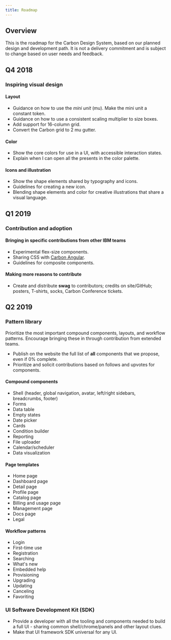 ```yaml
---
title: Roadmap
---
```


## Overview

This is the roadmap for the Carbon Design System, based on our planned design and development path. It is not a delivery commitment and is subject to change based on user needs and feedback.

## Q4 2018

### Inspiring visual design

#### Layout

- Guidance on how to use the _mini unit_ (mu). Make the mini unit a constant token.
- Guidance on how to use a consistent scaling multiplier to size boxes.
- Add support for 16-column grid.
- Convert the Carbon grid to 2 mu gutter.

#### Color

- Show the core colors for use in a UI, with accessible interaction states.
- Explain when I can open all the presents in the color palette.

#### Icons and illustration

- Show the shape elements shared by typography and icons.
- Guidelines for creating a new icon.
- Blending shape elements and color for creative illustrations that share a visual language.

## Q1 2019

### Contribution and adoption

#### Bringing in specific contributions from other IBM teams

- Experimental flex-size components.
- Sharing CSS with [Carbon Angular](/getting-started/developers/angular).
- Guidelines for composite components.

#### Making more reasons to contribute

- Create and distribute **swag** to contributors; credits on site/GitHub; posters, T-shirts, socks, Carbon Conference tickets.

## Q2 2019

### Pattern library

Prioritize the most important compound components, layouts, and workflow patterns. Encourage bringing these in through contribution from extended teams.

- Publish on the website the full list of **all** components that we propose, even if 0% complete.
- Prioritize and solicit contributions based on follows and upvotes for components.

#### Compound components

- Shell (header, global navigation, avatar, left/right sidebars, breadcrumbs, footer)
- Forms
- Data table
- Empty states
- Date picker
- Cards
- Condition builder
- Reporting
- File uploader
- Calendar/scheduler
- Data visualization

#### Page templates

- Home page
- Dashboard page
- Detail page
- Profile page
- Catalog page
- Billing and usage page
- Management page
- Docs page
- Legal

#### Workflow patterns

- Login
- First-time use
- Registration
- Searching
- What's new
- Embedded help
- Provisioning
- Upgrading
- Updating
- Canceling
- Favoriting

### UI Software Development Kit (SDK)

- Provide a developer with all the tooling and components needed to build a full UI - sharing common shell/chrome/panels and other layout clues.
- Make that UI framework SDK universal for any UI.
